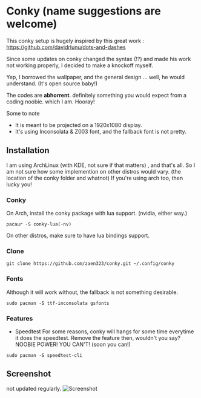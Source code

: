 # Conky (name suggestions are welcome)
This conky setup is hugely inspired by this great work : https://github.com/davidrlunu/dots-and-dashes

Since some updates on conky changed the syntax (!?) and made his work not working properly, I decided to make a knockoff myself.

Yep, I borrowed the wallpaper, and the general design ... well, he would understand. (It's open source baby!)

The codes are **abhorrent**. definitely something you would expect from a coding noobie. which I am. Hooray!

Some to note
* It is meant to be projected on a 1920x1080 display.
* It's using Inconsolata & Z003 font, and the fallback font is not pretty.

## Installation
I am using ArchLinux (with KDE, not sure if that matters) , and that's all. So I am not sure how some implemention on other distros would vary. (the location of the conky folder and whatnot)
If you're using arch too, then lucky you!
### Conky
On Arch, install the conky package with lua support. (nvidia, either way.)
```
pacaur -S conky-lua(-nv)
```
On other distros, make sure to have lua bindings support.
### Clone
```
git clone https://github.com/zaen323/conky.git ~/.config/conky
```
### Fonts
Although it will work without, the fallback is not something desirable.
```
sudo pacman -S ttf-inconsolata gsfonts
```
### Features
* Speedtest
For some reasons, conky will hangs for some time everytime it does the speedtest.
Remove the feature then, wouldn't you say? NOOBIE POWER! YOU CAN'T! (soon you can!)
```
sudo pacman -S speedtest-cli
```

## Screenshot
not updated regularly.
![Screenshot](https://raw.githubusercontent.com/zaen323/conky/master/Screenshot.png)
